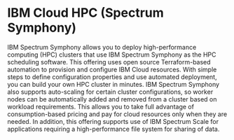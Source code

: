 # IBM Cloud HPC (Spectrum Symphony)

IBM Spectrum Symphony allows you to deploy high-performance computing (HPC) clusters that use IBM Spectrum Symphony as the HPC scheduling software. This offering uses open source Terraform-based automation to provision and configure IBM Cloud resources. With simple steps to define configuration properties and use automated deployment, you can build your own HPC cluster in minutes. IBM Spectrum Symphony also supports auto-scaling for certain cluster configurations, so worker nodes can be automatically added and removed from a cluster based on workload requirements. This allows you to take full advantage of consumption-based pricing and pay for cloud resources only when they are needed. In addition, this offering supports use of IBM Spectrum Scale for applications requiring a high-performance file system for sharing of data.
